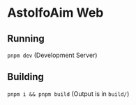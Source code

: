# AstolfoAim Web

## Running
`pnpm dev` (Development Server)

## Building
`pnpm i && pnpm build` (Output is in `build/`)
